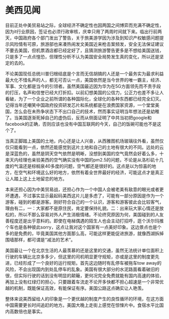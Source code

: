 # 美西见闻

​        目前正处中美贸易站之际，全球经济不确定性也因两国之间博弈而充满不确定性，因为it行业原因，签证也必须行政审核，庆幸只用了两周时间就下来。临出行前两天，中国政府各个部门发出了警告，关于旅美游学因为涉及到知识产权敏感问题提示风险情有可原，旅游部也来凑热闹发文美国近来枪击案频发，安全无法保证建议不要去美国，但机票酒店都已经定好了，且猜测旅游警告更多是不想给美国送钱，只是多了一点点惶恐，但理性分析不认为美国安全局势发生真的变化，所以还是坚定的去的。

​       不论美国现任总统川普归根结底是个言而无信胡搞的人还是一个最务实为最求利益最大化不惜名声的人，都无可否认一点，美国依然是当今世界的唯一霸主，经济、军事、文化都是当今的引领者。虽然美国最近因为华为在5G方面领先而不责手段的打压，名声和信誉已经大打折扣。以前幻想美国的公信力，公正力也差不多让人看破，为了一个企业之前所谓的各种国际化，全球化的各种东西都已经完全幻灭。记得当年还嘲笑中国政府投资研发芯片和系统都是在浪费国家资源，一个堂堂美国，怎么会在未热争状态下不出口自己的技术，然而事实证明当年想法还是幼稚了。当美国逐渐死掉自己的虚伪后，反而从侧面证明了中共当初把google和facebook的正确，否则应该也没有中国互联网的今天，自己的饭碗可能也不是这个了。

​       当真正脚踏上美国的土地，内心还是让人兴奋，从西雅图机场玻璃往外看，虽然仅仅只能看到一点，依然还能感觉到这片土地和自己的土地有很大的不同。远处的云是深蓝色的，虽然是阴天空气依然是明晰，没想到美国的空气竟然会好着么多，十来天内经理也亲验美西的空气确实没有中国的pm2.5的问题，不论是从洛杉矶十几度的气温还是棕榈泉40多度的问题，空气都还是很好的。这点是以为惊喜的地方，在空气和环境这么好的地方，依然有着全世界最好的经济，可能这点才是真正让人踏上这上土地留恋的地方。

​       本来还担心因为中美贸易战，还担心作为一个中国人会被老美有敌意的眼光或者更坏遭遇，不过事实显示最起码美西这片儿是多虑了，可能有一部分原因是作为一个游客，碰到的都是游客。刚好符合自己的一个认识，游客和游客彼此会比较客气，理由有二，一：大家都不是原住民，肯定要保持礼貌。二：出来玩大家心情还是放松的，所以不那么容易对外人产生消极情绪。不论终究原因为何，美国碰到的人友善程度还是出乎意料的。即使在电梯偶遇的陌生人也会主动打招呼，逛个沃尔玛推个车也是各种彼此sorry，这点让我对这个国家有一点美好印象。这边景点也是个多的是免费的，毕竟美国其他方面那么高，可能这样更能促进旅游，就像西湖拆掉围墙那样，都可谓是“减法的艺术”。

​       美国最让一个在北京生活的人最羡慕的还是这里的交通，虽然无法统计单位面积上行驶的车辆比北京多多少，但这里的司机明显更守规矩，亦或是这里的制度更先进，已经形成了一个良好的运行规矩。首先这边随时有乱停车被拖车tow away的风险，不会出现国内到处乱停车的乱象。美国有很大部分的水泥路面看着破旧的很，但实际行驶的话到没有明显的颠簸，更何况完全免费就能有国内高速的体验，再加上没有红绿灯的担心，只要跟着车流走不论开多快都不担心超速是一个非常优越的机制，既能保证高效，有能保证有序。美国公路这点确实让人艳羡。

​       整体来说美西留给人的印象是一个更优越的制度产生的良性循环的环境，在这方面中国需要更长时间追赶的地方。美国大晚上走街上感觉在惊悚片中。食宿水平比国内高数倍也是事实。